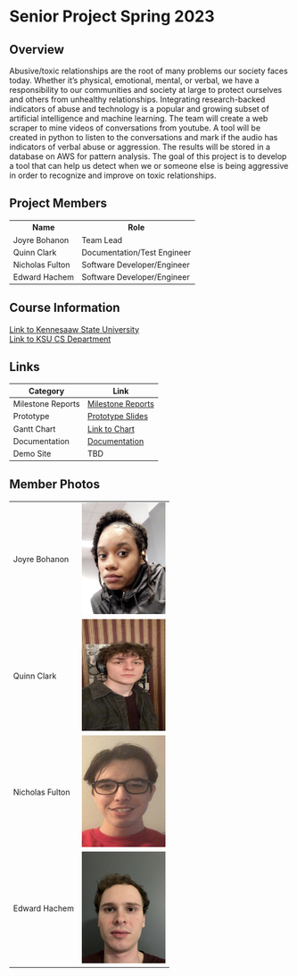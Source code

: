 # Senior Project Spring 2023
## Overview
<body>
  Abusive/toxic relationships are the root of many problems our society faces today. Whether it’s physical, emotional, mental, or verbal, we have a responsibility to our communities and society at large to protect ourselves and others from unhealthy relationships. Integrating research-backed indicators of abuse and technology is a popular and growing subset of artificial intelligence and machine learning. The team will create a web scraper to mine videos of conversations from youtube. A tool will be created in python to listen to the conversations and mark if the audio has indicators of verbal abuse or aggression. The results will be stored in a database on AWS for pattern analysis.
The goal of this project is to develop a tool that can help us detect when we or someone else is being aggressive in order to recognize and improve on toxic relationships.
</body>

## Project Members

<table>
  <tr>
    <th>Name</th>
    <th>Role</th>
  </tr>
  <tr>
    <td>Joyre Bohanon</td>
    <td>Team Lead</td>
  </tr>
  <tr>
    <td>Quinn Clark</td>
    <td>Documentation/Test Engineer</td>
  </tr>
  <tr>
    <td>Nicholas Fulton</td>
    <td>Software Developer/Engineer</td>
  </tr>
  <tr>
    <td>Edward Hachem</td>
    <td>Software Developer/Engineer</td>
  </tr>
</table>

## Course Information
<a href="https://www.kennesaw.edu/">Link to Kennesaaw State University</a> <br>
<a href="https://ccse.kennesaw.edu/cs/index.php">Link to KSU CS Department</a> <br>

## Links

Category | Link
-------- | ----
Milestone Reports | <a href="https://docs.google.com/document/d/1QgM_If5CH45ovhx3BVx7RKLc0QPgc4zamQHZh5Pw8Gs/edit?usp=sharing">Milestone Reports</a> 
Prototype | <a href="https://onedrive.live.com/view.aspx?resid=E2A1EA8B73197058!15069&ithint=file%2cpptx&authkey=!AJ7EVjwRgSj1Uro">Prototype Slides</a>
Gantt Chart | <a href="https://1drv.ms/x/s!AlhwGXOL6qHi1gSlkU5iC70rxprG?e=mcYmU6">Link to Chart</a>
Documentation | <a href="https://docs.google.com/document/d/1JW1Fetu6WcCkdaxrH1PxtGGMFRXtMhi-_IK0uG-8sWE/edit?usp=sharing">Documentation</a>
Demo Site | TBD

## Member Photos
<table>
  <tr>
    <td>Joyre Bohanon</td>
    <td><img src="https://github.com/EdwardHachem/Senior-Project/blob/8ac66fafa64561ba4afa182b0ef37a514166857d/JoyreHeadshot.jpeg" alt="Alt Text 2" width="150" height="200"></td>
  </tr>
  <tr>
    <td>Quinn Clark</td>
    <td><img src="https://github.com/EdwardHachem/Senior-Project/blob/8ac66fafa64561ba4afa182b0ef37a514166857d/QuinnHeadshot.png" alt="Alt Text 4" width="150" height="200"></td>
  </tr>
  <tr>
    <td>Nicholas Fulton</td>
    <td><img src="https://github.com/EdwardHachem/Senior-Project/blob/8ac66fafa64561ba4afa182b0ef37a514166857d/NickHeadshot.jpeg" alt="Alt Text 3" width="150" height="200"></td>
  </tr>
  <tr>
    <td>Edward Hachem</td>
    <td><img src="EdwardHeadshot.png" alt="Alt Text 1" width="150" height="200"></td>
  </tr>
</table>


